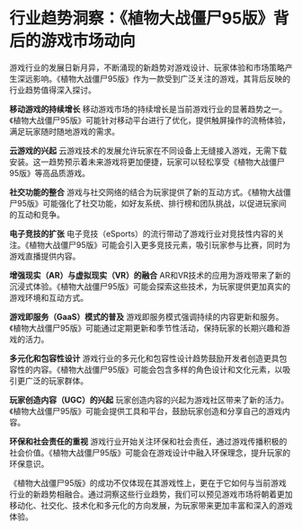 # 行业趋势洞察：《植物大战僵尸95版》背后的游戏市场动向

游戏行业的发展日新月异，不断涌现的新趋势对游戏设计、玩家体验和市场策略产生深远影响。《植物大战僵尸95版》作为一款受到广泛关注的游戏，其背后反映的行业趋势值得深入探讨。

**移动游戏的持续增长**
移动游戏市场的持续增长是当前游戏行业的显著趋势之一。《植物大战僵尸95版》可能针对移动平台进行了优化，提供触屏操作的流畅体验，满足玩家随时随地游戏的需求。

**云游戏的兴起**
云游戏技术的发展允许玩家在不同设备上无缝接入游戏，无需下载安装。这一趋势预示着未来游戏将更加便捷，玩家可以轻松享受《植物大战僵尸95版》等高品质游戏。

**社交功能的整合**
游戏与社交网络的结合为玩家提供了新的互动方式。《植物大战僵尸95版》可能强化了社交功能，如好友系统、排行榜和团队挑战，以促进玩家间的互动和竞争。

**电子竞技的扩张**
电子竞技（eSports）的流行带动了游戏行业对竞技性内容的关注。《植物大战僵尸95版》可能会引入更多竞技元素，吸引玩家参与比赛，同时为游戏直播提供内容。

**增强现实（AR）与虚拟现实（VR）的融合**
AR和VR技术的应用为游戏带来了新的沉浸式体验。《植物大战僵尸95版》可能会探索这些技术，为玩家提供更加真实的游戏环境和互动方式。

**游戏即服务（GaaS）模式的普及**
游戏即服务模式强调持续的内容更新和服务。《植物大战僵尸95版》可能通过定期更新和季节性活动，保持玩家的长期兴趣和游戏的活力。

**多元化和包容性设计**
游戏行业的多元化和包容性设计趋势鼓励开发者创造更具包容性的内容。《植物大战僵尸95版》可能会包含多样的角色设计和文化元素，以吸引更广泛的玩家群体。

**玩家创造内容（UGC）的兴起**
玩家创造内容的兴起为游戏社区带来了新的活力。《植物大战僵尸95版》可能会提供工具和平台，鼓励玩家创造和分享自己的游戏内容。

**环保和社会责任的重视**
游戏行业开始关注环保和社会责任，通过游戏传播积极的社会价值。《植物大战僵尸95版》可能会在游戏设计中融入环保理念，提升玩家的环保意识。

《植物大战僵尸95版》的成功不仅体现在其游戏性上，更在于它如何与当前游戏行业的新趋势相融合。通过洞察这些行业趋势，我们可以预见游戏市场将朝着更加移动化、社交化、技术化和多元化的方向发展，为玩家带来更加丰富和深入的游戏体验。